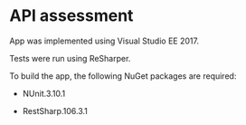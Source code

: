 # API assessment
App was implemented using Visual Studio EE 2017.

Tests were run using ReSharper.

To build the app, the following NuGet packages are required:

* NUnit.3.10.1

* RestSharp.106.3.1
